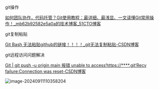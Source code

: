 git操作

[如何团队协作，代码托管？Git使用教程：最详细、最浅显、一文读懂Git常用操作！_mb62b92582e5a0a的技术博客_51CTO博客](https://blog.51cto.com/u_15699042/5769718)

git复制粘贴

[Git Bash 无法粘贴github的链接！！！！_git无法复制粘贴-CSDN博客](https://blog.csdn.net/itzz369/article/details/130677131)

git远程访问问题解决

[Git | git push -u origin main 报错 unable to access‘https://****.git‘Recv failure:Connection was reset-CSDN博客](https://blog.csdn.net/m0_64449404/article/details/134505195)

![image-20240911110358204](C:/Users/ASUS/AppData/Roaming/Typora/typora-user-images/image-20240911110358204.png)

